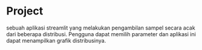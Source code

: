 #  Project
sebuah aplikasi streamlit yang melakukan pengambilan sampel secara acak dari beberapa distribusi. Pengguna dapat memilih parameter dan aplikasi ini dapat menampilkan grafik distribusinya.
